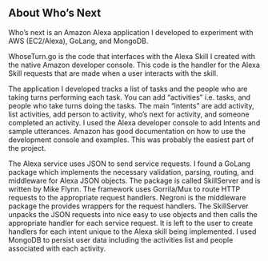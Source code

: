 ## About Who’s Next

Who’s next is an Amazon Alexa application I developed to experiment with AWS (EC2/Alexa), GoLang, and MongoDB.

WhoseTurn.go is the code that interfaces with the Alexa Skill I created with the native Amazon developer console. This code is the handler for the Alexa Skill requests that are made when a user interacts with the skill. 

The application I developed tracks a list of tasks and the people who are taking turns performing each task. You can add “activities” i.e. tasks, and people who take turns doing the tasks. The main “intents” are add activity, list activities, add person to activity, who’s next for activity, and someone completed an activity. I used the Alexa developer console to add Intents and sample utterances. Amazon has good documentation on how to use the development console and examples. This was probably the easiest part of the project. 

The Alexa service uses JSON to send service requests. I found a GoLang package which implements the necessary validation, parsing, routing, and middleware for Alexa JSON objects. The package is called SkillServer and is written by Mike Flynn. The framework uses Gorrila/Mux to route HTTP requests to the appropriate request handlers. Negroni is the middleware package the provides wrappers for the request handlers. The SkillServer unpacks the JSON requests into nice easy to use objects and then calls the appropriate handler for each service request. It is left to the user to create handlers for each intent unique to the Alexa skill being implemented. I used MongoDB to persist user data including the activities list and people associated with each activity.
